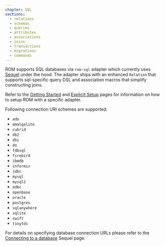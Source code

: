 ```yaml
---
chapter: SQL
sections:
  - relations
  - schemas
  - queries
  - attributes
  - associations
  - joins
  - transactions
  - migrations
  - commands
---
```


ROM supports SQL databases via `rom-sql` adapter which currently uses
[Sequel](http://sequel.jeremyevans.net/) under the hood. The adapter ships with
an enhanced `Relation` that supports sql-specific query DSL and association
macros that simplify constructing joins.

Refer to the [Getting Started](/learn/getting-started/) and
[Explicit Setup](/learn/advanced/explicit-setup/) pages for information on
how to setup ROM with a specific adapter.

Following connection URI schemes are supported:

- `ado`
- `amalgalite`
- `cubrid`
- `db2`
- `dbi`
- `do`
- `fdbsql`
- `firebird`
- `ibmdb`
- `informix`
- `jdbc`
- `mysql`
- `mysql2`
- `odbc`
- `openbase`
- `oracle`
- `postgres`
- `sqlanywhere`
- `sqlite`
- `swift`
- `tinytds`

For details on specifying database connection URLs please refer to the
[Connecting to a database](http://sequel.jeremyevans.net/rdoc/files/doc/opening_databases_rdoc.html)
Sequel page.

